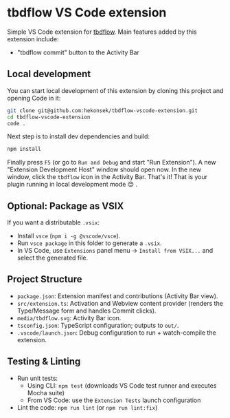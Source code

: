 # tbdflow VS Code extension

Simple VS Code extension for [tbdflow](https://github.com/cladam/tbdflow). Main features added by this extension include:
- "tbdflow commit" button to the Activity Bar

##  Local development

You can start local development of this extension by cloning this project and opening Code in it:

```bash
git clone git@github.com:hekonsek/tbdflow-vscode-extension.git
cd tbdflow-vscode-extension
code .
```

Next step is to install dev dependencies and build:

```bash
npm install
```

Finally press `F5` (or go to `Run and Debug` and start "Run Extension"). A new "Extension Development Host" window should open now. In the new window, click the `tbdflow` icon in the Activity Bar. That's it! That is your plugin running in local development mode 😊 .

## Optional: Package as VSIX

If you want a distributable `.vsix`:

- Install `vsce` (`npm i -g @vscode/vsce`).
- Run `vsce package` in this folder to generate a `.vsix`.
- In VS Code, use `Extensions` panel menu → `Install from VSIX...` and select the generated file.

## Project Structure

- `package.json`: Extension manifest and contributions (Activity Bar view).
- `src/extension.ts`: Activation and Webview content provider (renders the Type/Message form and handles Commit clicks).
- `media/tbdflow.svg`: Activity Bar icon.
- `tsconfig.json`: TypeScript configuration; outputs to `out/`.
- `.vscode/launch.json`: Debug configuration to run + watch-compile the extension.

## Testing & Linting

- Run unit tests:
  - Using CLI: `npm test` (downloads VS Code test runner and executes Mocha suite)
  - From VS Code: use the `Extension Tests` launch configuration
- Lint the code: `npm run lint` (or `npm run lint:fix`)
